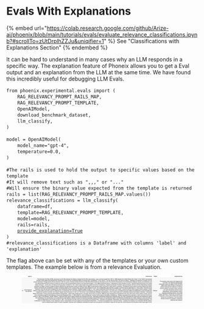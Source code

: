 # Evals With Explanations

{% embed url="https://colab.research.google.com/github/Arize-ai/phoenix/blob/main/tutorials/evals/evaluate_relevance_classifications.ipynb?#scrollTo=zUtDrplhZZJu&uniqifier=1" %}
See "Classifications with Explanations Section"
{% endembed %}

It can be hard to understand in many cases why an LLM responds in a specific way. The explanation feature of Phoneix allows you to get a Eval output and an explanation from the LLM at the same time. We have found this incredibly useful for debugging LLM Evals.

<pre class="language-python"><code class="lang-python">from phoenix.experimental.evals import (
    RAG_RELEVANCY_PROMPT_RAILS_MAP,
    RAG_RELEVANCY_PROMPT_TEMPLATE,
    OpenAIModel,
    download_benchmark_dataset,
    llm_classify,
)

model = OpenAIModel(
    model_name="gpt-4",
    temperature=0.0,
)

#The rails is used to hold the output to specific values based on the template
#It will remove text such as ",,," or "..."
#Will ensure the binary value expected from the template is returned
rails = list(RAG_RELEVANCY_PROMPT_RAILS_MAP.values())
relevance_classifications = llm_classify(
    dataframe=df,
    template=RAG_RELEVANCY_PROMPT_TEMPLATE,
    model=model,
    rails=rails,
    <a data-footnote-ref href="#user-content-fn-1">provide_explanation=True</a>
)
#relevance_classifications is a Dataframe with columns 'label' and 'explanation'
</code></pre>

The flag above can be set with any of the templates or your own custom templates. The example below is from a relevance Evaluation.&#x20;

<figure><img src="../.gitbook/assets/explanation.png" alt=""><figcaption></figcaption></figure>



[^1]: set to get an explanation out
